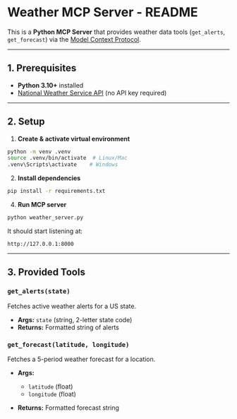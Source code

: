 # Weather MCP Server - README

This is a **Python MCP Server** that provides weather data tools (`get_alerts`, `get_forecast`) via the [Model Context Protocol](https://modelcontextprotocol.io/).

---

## 1. Prerequisites

* **Python 3.10+** installed
* [National Weather Service API](https://www.weather.gov/documentation/services-web-api) (no API key required)

---

## 2. Setup

1. **Create & activate virtual environment**

```bash
python -m venv .venv
source .venv/bin/activate  # Linux/Mac
.venv\Scripts\activate    # Windows
```

2. **Install dependencies**

```bash
pip install -r requirements.txt
```

4. **Run MCP server**

```bash
python weather_server.py
```

It should start listening at:

```
http://127.0.0.1:8000
```

---

## 3. Provided Tools

### `get_alerts(state)`

Fetches active weather alerts for a US state.

* **Args:** `state` (string, 2-letter state code)
* **Returns:** Formatted string of alerts

### `get_forecast(latitude, longitude)`

Fetches a 5-period weather forecast for a location.

* **Args:**

  * `latitude` (float)
  * `longitude` (float)
* **Returns:** Formatted forecast string
